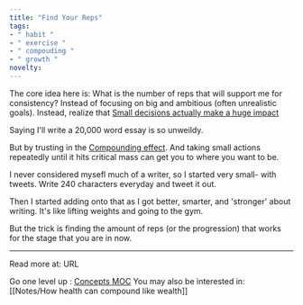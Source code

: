```yaml
---
title: "Find Your Reps"
tags:
- " habit "
- " exercise "
- " compouding "
- " growth "
novelty:
---
```


The core idea here is: What is the number of reps that will support me for consistency? Instead of focusing on big and ambitious (often unrealistic goals). Instead, realize that [Small decisions actually make a huge impact](Notes/Small%20decisions%20actually%20make%20a%20huge%20impact.md)

Saying I'll write a 20,000 word essay is so unweildy.

But by trusting in the [Compounding effect](Notes/Compounding%20effect.md). And taking small actions repeatedly until it hits critical mass can get you to where you want to be.

I never considered mysefl much of a writer, so I started very small- with tweets. Write 240 characters everyday and tweet it out.

Then I started adding onto that as I got better, smarter, and 'stronger' about writing. It's like lifting weights and going to the gym.

But the trick is finding the amount of reps (or the progression) that works for the stage that you are in now.

----

Read more at: URL

Go one level up : [Concepts MOC](Maps/Concepts%20MOC.md)
You may also be interested in: [[Notes/How health can compound like wealth]]

